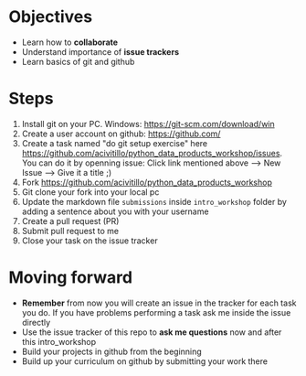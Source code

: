 # Objectives

* Learn how to **collaborate**
* Understand importance of **issue trackers**
* Learn basics of git and github

# Steps

1. Install git on your PC. Windows: https://git-scm.com/download/win
2. Create a user account on github: https://github.com/
3. Create a task  named "do git setup exercise" here https://github.com/acivitillo/python_data_products_workshop/issues. You can do it by openning issue: Click link mentioned above --> New Issue --> Give it a title ;)
4. Fork https://github.com/acivitillo/python_data_products_workshop
5. Git clone your fork into your local pc
6. Update the markdown file `submissions` inside `intro_workshop` folder by adding a sentence about you with your username
7. Create a pull request (PR)
8. Submit pull request to me
9. Close your task on the issue tracker

# Moving forward

* **Remember** from now you will create an issue in the tracker for each task you do. If you have problems performing a task ask me inside the issue directly
* Use the issue tracker of this repo to **ask me questions** now and after this intro_workshop
* Build your projects in github from the beginning
* Build up your curriculum on github by submitting your work there
